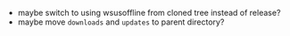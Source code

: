* maybe switch to using wsusoffline from cloned tree instead of release?
* maybe move `downloads` and `updates` to parent directory?
